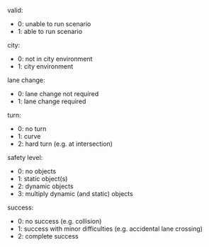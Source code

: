 valid:
- 0: unable to run scenario
- 1: able to run scenario

city:
- 0: not in city environment
- 1: city environment

lane change:
- 0: lane change not required
- 1: lane change required

turn:
- 0: no turn
- 1: curve
- 2: hard turn (e.g. at intersection)

safety level:
- 0: no objects
- 1: static object(s)
- 2: dynamic objects
- 3: multiply dynamic (and static) objects

success:
- 0: no success (e.g. collision)
- 1: success with minor difficulties (e.g. accidental lane crossing)
- 2: complete success